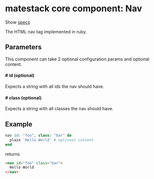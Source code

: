 # matestack core component: Nav

Show [specs](/spec/usage/components/nav_spec.rb)

The HTML nav tag implemented in ruby.

## Parameters

This component can take 2 optional configuration params and optional content.

#### # id (optional)
Expects a string with all ids the nav should have.

#### # class (optional)
Expects a string with all classes the nav should have.

## Example

```ruby
nav id: "foo", class: "bar" do
  plain 'Hello World' # optional content
end
```

returns

```html
<nav id="foo" class="bar">
  Hello World
</nav>
```
